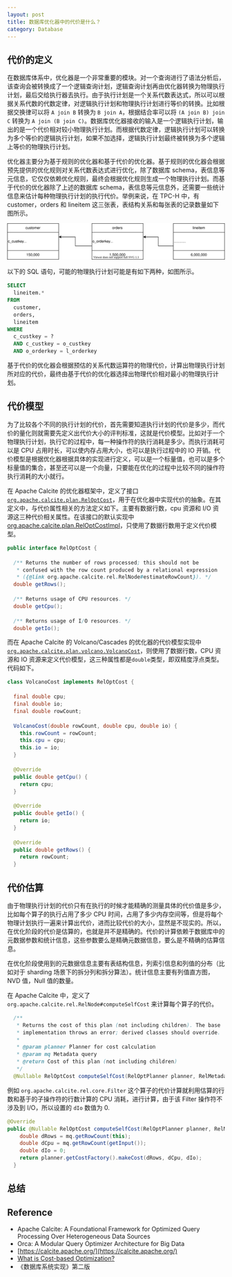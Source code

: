 ```yaml
---
layout: post
title: 数据库优化器中的代价是什么？
category: Database
---
```


## 代价的定义

在数据库体系中，优化器是一个非常重要的模块。对一个查询进行了语法分析后，该查询会被转换成了一个逻辑查询计划，逻辑查询计划再由优化器转换为物理执行计划，最后交给执行器去执行。由于执行计划是一个关系代数表达式，所以可以根据关系代数的代数定律，对逻辑执行计划和物理执行计划进行等价的转换。比如根据交换律可以将 `A join B` 转换为 `B join A`，根据结合率可以将 `(A join B) join C` 转换为 `A join (B join C)`。数据库优化器接收的输入是一个逻辑执行计划，输出的是一个代价相对较小物理执行计划。而根据代数定律，逻辑执行计划可以转换为多个等价的逻辑执行计划，如果不加选择，逻辑执行计划最终被转换为多个逻辑上等价的物理执行计划。

优化器主要分为基于规则的优化器和基于代价的优化器。基于规则的优化器会根据预先提供的优化规则对关系代数表达式进行优化，除了数据库 schema，表信息等元信息，它仅仅依赖优化规则，最终会根据优化规则生成一个物理执行计划。而基于代价的优化器除了上述的数据库 schema，表信息等元信息外，还需要一些统计信息来估计每种物理执行计划的执行代价。举例来说，在 TPC-H 中，有 customer，orders 和 lineitem 这三张表，表结构关系和每张表的记录数量如下图所示。

![TPC-H joins](/images/tpch-customer-orders-lineitem.drawio.svg)

以下的 SQL 语句，可能的物理执行计划可能是有如下两种，如图所示。

```sql
SELECT 
  lineitem.*
FROM 
  customer,
  orders,
  lineitem
WHERE
  c_custkey = ? 
  AND c_custkey = o_custkey
  AND o_orderkey = l_orderkey
```



基于代价的优化器会根据预估的关系代数运算符的物理代价，计算出物理执行计划所对应的代价，最终由基于代价的优化器选择出物理代价相对最小的物理执行计划。

## 代价模型
为了比较各个不同的执行计划的代价，首先需要知道执行计划的代价是多少，而代价的量化则就需要先定义出代价大小的评判标准，这就是代价模型。比如对于一个物理执行计划，执行它的过程中，每一种操作符的执行消耗是多少。而执行消耗可以是 CPU 占用时长，可以使内存占用大小，也可以是执行过程中的 IO 开销。代价模型是根据优化器根据具体的实现进行定义，可以是一个标量值，也可以是多个标量值的集合，甚至还可以是一个向量，只要能在优化的过程中比较不同的操作符执行消耗的大小就行。

在 Apache Calcite 的优化器框架中，定义了接口 [`org.apache.calcite.plan.RelOptCost`](https://github.com/apache/calcite/blob/master/core/src/main/java/org/apache/calcite/plan/RelOptCost.java)，用于在优化器中实现代价的抽象。在其定义中，与代价属性相关的方法定义如下。主要有数据行数，cpu 资源和 I/O 资源这三种代价相关属性。在该接口的默认实现中[org.apache.calcite.plan.RelOptCostImpl](https://github.com/apache/calcite/blob/master/core/src/main/java/org/apache/calcite/plan/RelOptCostImpl.java)，只使用了数据行数用于定义代价模型。

```java
public interface RelOptCost {

  /** Returns the number of rows processed; this should not be
   * confused with the row count produced by a relational expression
   * ({@link org.apache.calcite.rel.RelNode#estimateRowCount}). */
  double getRows();

  /** Returns usage of CPU resources. */
  double getCpu();

  /** Returns usage of I/O resources. */
  double getIo();
```
而在 Apache Calcite 的 Volcano/Cascades 的优化器的代价模型实现中 [`org.apache.calcite.plan.volcano.VolcanoCost`](https://github.com/apache/calcite/blob/master/core/src/main/java/org/apache/calcite/plan/volcano/VolcanoCost.java)，则使用了数据行数，CPU 资源和 IO 资源来定义代价模型，这三种属性都是`double`类型，即双精度浮点类型。代码如下。

```java
class VolcanoCost implements RelOptCost {

  final double cpu;
  final double io;
  final double rowCount;

  VolcanoCost(double rowCount, double cpu, double io) {
    this.rowCount = rowCount;
    this.cpu = cpu;
    this.io = io;
  }

  @Override 
  public double getCpu() {
    return cpu;
  }

  @Override 
  public double getIo() {
    return io;
  }

  @Override 
  public double getRows() {
    return rowCount;
  }
```


## 代价估算
由于物理执行计划的代价只有在执行的时候才能精确的测量具体的代价值是多少，比如每个算子的执行占用了多少 CPU 时间，占用了多少内存空间等，但是将每个物理计划执行一遍来计算出代价，进而比较代价的大小，显然是不现实的。所以，在优化阶段的代价是估算的，也就是并不是精确的。代价的计算依赖于数据库中的元数据参数和统计信息，这些参数要么是精确元数据信息，要么是不精确的估算信息。

在优化阶段使用到的元数据信息主要有表结构信息，列索引信息和列值的分布（比如对于 sharding 场景下的拆分列和拆分算法）。统计信息主要有列值直方图，NVD 值，Null 值的数量。

在 Apache Calcite 中，定义了 `org.apache.calcite.rel.RelNode#computeSelfCost` 来计算每个算子的代价。

```java
  /**
   * Returns the cost of this plan (not including children). The base
   * implementation throws an error; derived classes should override.
   *
   * @param planner Planner for cost calculation
   * @param mq Metadata query
   * @return Cost of this plan (not including children)
   */
  @Nullable RelOptCost computeSelfCost(RelOptPlanner planner, RelMetadataQuery mq);
```

例如 `org.apache.calcite.rel.core.Filter` 这个算子的代价计算就利用估算的行数和基于的子操作符的行数计算的 CPU 消耗，进行计算，由于该 Filter 操作符不涉及到 I/O，所以设置的 `dIo` 数值为 0.

```java
@Override 
public @Nullable RelOptCost computeSelfCost(RelOptPlanner planner, RelMetadataQuery mq) {
    double dRows = mq.getRowCount(this);
    double dCpu = mq.getRowCount(getInput());
    double dIo = 0;
    return planner.getCostFactory().makeCost(dRows, dCpu, dIo);
  }

```

## 总结


## Reference
* Apache Calcite: A Foundational Framework for Optimized Query Processing Over Heterogeneous Data Sources
* Orca: A Modular Query Optimizer Architecture for Big Data
* [https://calcite.apache.org/](https://calcite.apache.org/)
* [What is Cost-based Optimization?](https://www.querifylabs.com/blog/what-is-cost-based-optimization)
* 《数据库系统实现》第二版

